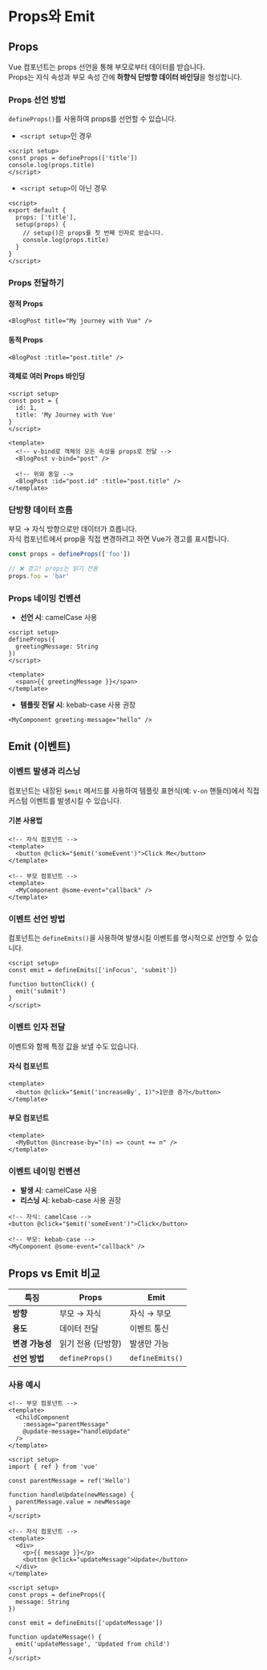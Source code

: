 # Props와 Emit

## Props

Vue 컴포넌트는 props 선언을 통해 부모로부터 데이터를 받습니다.<br>
Props는 자식 속성과 부모 속성 간에 **하향식 단방향 데이터 바인딩**을 형성합니다.

### Props 선언 방법
`defineProps()`를 사용하여 props를 선언할 수 있습니다.

- `<script setup>`인 경우
```vue
<script setup>
const props = defineProps(['title'])
console.log(props.title)
</script>
```
- `<script setup>`이 아닌 경우
```vue
<script>
export default {
  props: ['title'],
  setup(props) {
    // setup()은 props를 첫 번째 인자로 받습니다.
    console.log(props.title)
  }
}
</script>
```

### Props 전달하기

#### 정적 Props
```vue
<BlogPost title="My journey with Vue" />
```

#### 동적 Props
```vue
<BlogPost :title="post.title" />
```

#### 객체로 여러 Props 바인딩
```vue
<script setup>
const post = {
  id: 1,
  title: 'My Journey with Vue'
}
</script>

<template>
  <!-- v-bind로 객체의 모든 속성을 props로 전달 -->
  <BlogPost v-bind="post" />
  
  <!-- 위와 동일 -->
  <BlogPost :id="post.id" :title="post.title" />
</template>
```

### 단방향 데이터 흐름
부모 → 자식 방향으로만 데이터가 흐릅니다. <br>
자식 컴포넌트에서 prop을 직접 변경하려고 하면 Vue가 경고를 표시합니다.

```javascript
const props = defineProps(['foo'])

// ❌ 경고! props는 읽기 전용
props.foo = 'bar'
```

### Props 네이밍 컨벤션
- **선언 시**: camelCase 사용
```vue
<script setup>
defineProps({
  greetingMessage: String
})
</script>

<template>
  <span>{{ greetingMessage }}</span>
</template>
```
- **템플릿 전달 시**: kebab-case 사용 권장
```vue
<MyComponent greeting-message="hello" />
```

## Emit (이벤트)

### 이벤트 발생과 리스닝
컴포넌트는 내장된 `$emit` 메서드를 사용하여 템플릿 표현식(예: `v-on` 핸들러)에서 직접 커스텀 이벤트를 발생시킬 수 있습니다.

#### 기본 사용법
```vue
<!-- 자식 컴포넌트 -->
<template>
  <button @click="$emit('someEvent')">Click Me</button>
</template>
```

```vue
<!-- 부모 컴포넌트 -->
<template>
  <MyComponent @some-event="callback" />
</template>
```

### 이벤트 선언 방법
컴포넌트는 `defineEmits()`을 사용하여 발생시킬 이벤트를 명시적으로 선언할 수 있습니다.
```vue
<script setup>
const emit = defineEmits(['inFocus', 'submit'])

function buttonClick() {
  emit('submit')
}
</script>
```

### 이벤트 인자 전달
이벤트와 함께 특정 값을 보낼 수도 있습니다.
#### 자식 컴포넌트
```vue
<template>
  <button @click="$emit('increaseBy', 1)">1만큼 증가</button>
</template>
```

#### 부모 컴포넌트
```vue
<template>
  <MyButton @increase-by="(n) => count += n" />
</template>
```

### 이벤트 네이밍 컨벤션
- **발생 시**: camelCase 사용
- **리스닝 시**: kebab-case 사용 권장
```vue
<!-- 자식: camelCase -->
<button @click="$emit('someEvent')">Click</button>

<!-- 부모: kebab-case -->
<MyComponent @some-event="callback" />
```

## Props vs Emit 비교

| 특징 | Props | Emit |
|------|-------|------|
| **방향** | 부모 → 자식 | 자식 → 부모 |
| **용도** | 데이터 전달 | 이벤트 통신 |
| **변경 가능성** | 읽기 전용 (단방향) | 발생만 가능 |
| **선언 방법** | `defineProps()` | `defineEmits()` |

### 사용 예시

```vue
<!-- 부모 컴포넌트 -->
<template>
  <ChildComponent 
    :message="parentMessage"
    @update-message="handleUpdate"
  />
</template>

<script setup>
import { ref } from 'vue'

const parentMessage = ref('Hello')

function handleUpdate(newMessage) {
  parentMessage.value = newMessage
}
</script>
```

```vue
<!-- 자식 컴포넌트 -->
<template>
  <div>
    <p>{{ message }}</p>
    <button @click="updateMessage">Update</button>
  </div>
</template>

<script setup>
const props = defineProps({
  message: String
})

const emit = defineEmits(['updateMessage'])

function updateMessage() {
  emit('updateMessage', 'Updated from child')
}
</script>
```
